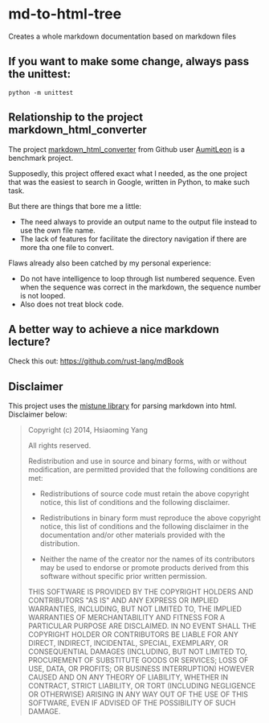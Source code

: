 # md-to-html-tree
Creates a whole markdown documentation based on markdown files

## If you want to make some change, always pass the unittest:

```
python -m unittest
```

## Relationship to the project markdown_html_converter

The project [markdown_html_converter](https://github.com/AumitLeon/markdown_html_converter) from Github user [AumitLeon](https://github.com/AumitLeon) is a benchmark project.

Supposedly, this project offered exact what I needed, as the one project that was the easiest to search in Google, written in Python, to make such task.

But there are things that bore me a little:

* The need always to provide an output name to the output file instead to use the own file name.
* The lack of features for facilitate the directory navigation if there are more tha one file to convert.

Flaws already also been catched by my personal experience:

* Do not have intelligence to loop through list numbered sequence. Even when the sequence was correct in the markdown, the sequence number is not looped.
* Also does not treat block code.

## A better way to achieve a nice markdown lecture?

Check this out: https://github.com/rust-lang/mdBook

## Disclaimer
This project uses the [mistune library](https://github.com/lepture/mistune) for parsing markdown into html. Disclaimer below: 

> Copyright (c) 2014, Hsiaoming Yang
>
> All rights reserved.
>
> Redistribution and use in source and binary forms, with or without modification, are permitted provided that the following conditions are met:
>
> * Redistributions of source code must retain the above copyright notice, this list of conditions and the following disclaimer.
>
> * Redistributions in binary form must reproduce the above copyright notice, this list of conditions and the following disclaimer in the documentation and/or other materials provided with the distribution.
>
> * Neither the name of the creator nor the names of its contributors may be used to endorse or promote products derived from this software without specific prior written permission.
>
> THIS SOFTWARE IS PROVIDED BY THE COPYRIGHT HOLDERS AND CONTRIBUTORS "AS IS" AND ANY EXPRESS OR IMPLIED WARRANTIES, INCLUDING, BUT NOT LIMITED TO, THE IMPLIED WARRANTIES OF MERCHANTABILITY AND FITNESS FOR A PARTICULAR PURPOSE ARE DISCLAIMED. IN NO EVENT SHALL THE COPYRIGHT HOLDER OR CONTRIBUTORS BE LIABLE FOR ANY DIRECT, INDIRECT, INCIDENTAL, SPECIAL, EXEMPLARY, OR CONSEQUENTIAL DAMAGES (INCLUDING, BUT NOT LIMITED TO, PROCUREMENT OF SUBSTITUTE GOODS OR SERVICES; LOSS OF USE, DATA, OR PROFITS; OR BUSINESS INTERRUPTION) HOWEVER CAUSED AND ON ANY THEORY OF LIABILITY, WHETHER IN CONTRACT, STRICT LIABILITY, OR TORT (INCLUDING NEGLIGENCE OR OTHERWISE) ARISING IN ANY WAY OUT OF THE USE OF THIS SOFTWARE, EVEN IF ADVISED OF THE POSSIBILITY OF SUCH DAMAGE.
